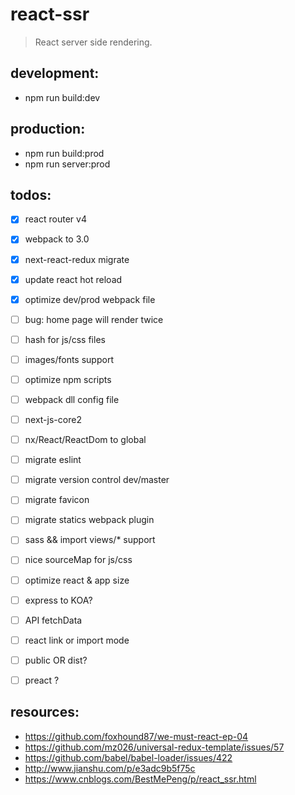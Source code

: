 # react-ssr
> React server side rendering.

## development:
+ npm run build:dev 


## production:
+ npm run build:prod
+ npm run server:prod

## todos:
+ [x] react router v4
+ [x] webpack to 3.0
+ [x] next-react-redux migrate
+ [x] update react hot reload
+ [x] optimize dev/prod webpack file
+ [ ] bug: home page will render twice

+ [ ] hash for js/css files
+ [ ] images/fonts support
+ [ ] optimize npm scripts
+ [ ] webpack dll config file
+ [ ] next-js-core2
+ [ ] nx/React/ReactDom to global
+ [ ] migrate eslint
+ [ ] migrate version control dev/master 
+ [ ] migrate favicon
+ [ ] migrate statics webpack plugin
+ [ ] sass && import views/* support
+ [ ] nice sourceMap for js/css
+ [ ] optimize react & app size
+ [ ] express to KOA?
+ [ ] API fetchData
+ [ ] react link or import mode
+ [ ] public OR dist?
+ [ ] preact ?

## resources:
+ https://github.com/foxhound87/we-must-react-ep-04
+ https://github.com/mz026/universal-redux-template/issues/57
+ https://github.com/babel/babel-loader/issues/422
+ http://www.jianshu.com/p/e3adc9b5f75c
+ https://www.cnblogs.com/BestMePeng/p/react_ssr.html